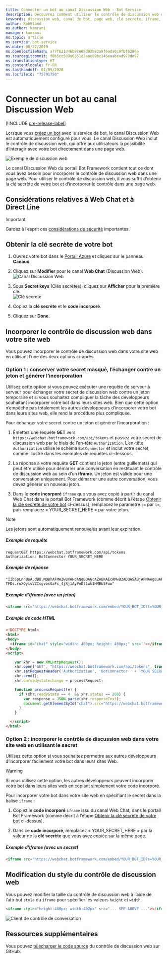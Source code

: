 ```yaml
---
title: Connecter un bot au canal Discussion Web - Bot Service
description: Découvrez comment utiliser le contrôle de discussion web dans votre page web pour un bot connecté au canal Discussion Web.
keywords: discussion web, canal de bot, page web, clé secrète, iframe, HTML
author: RobStand
ms.author: kamrani
manager: kamrani
ms.topic: article
ms.service: bot-service
ms.date: 08/22/2019
ms.openlocfilehash: a77f621d46b9ce69d92b83a9f6ada0c9fbf6286e
ms.sourcegitcommit: f8b5cc509a6351d3aae89bc146eaabead973de97
ms.translationtype: HT
ms.contentlocale: fr-FR
ms.lasthandoff: 01/09/2020
ms.locfileid: "75791750"
---
```

# <a name="connect-a-bot-to-web-chat"></a>Connecter un bot au canal Discussion Web

[!INCLUDE [pre-release-label](./includes/pre-release-label.md)]

Lorsque vous [créez un bot](bot-service-quickstart.md) avec le service de bot, le canal Discussion Web est automatiquement configuré pour vous. Le canal Discussion Web inclut le contrôle de discussion web, qui offre aux utilisateurs la possibilité d’interagir avec votre bot directement dans une page web.

![Exemple de discussion web](./media/bot-service-channel-webchat/create-a-bot.png)

Le canal Discussion Web du portail Bot Framework contient tout ce dont vous avez besoin pour incorporer le contrôle de discussion web dans une page web. Pour utiliser le contrôle de discussion web, il vous suffit d’obtenir la clé secrète de votre bot et d’incorporer le contrôle dans une page web.

## <a name="web-chat-and-direct-line-considerations"></a>Considérations relatives à Web Chat et à Direct Line

> [!IMPORTANT]
> Gardez à l’esprit ces [considérations de sécurité](rest-api/bot-framework-rest-direct-line-3-0-authentication.md#security-considerations) importantes.

## <a name="get-your-bot-secret-key"></a>Obtenir la clé secrète de votre bot

1. Ouvrez votre bot dans le [Portail Azure](https://portal.azure.com) et cliquez sur le panneau **Canaux**.

2. Cliquez sur **Modifier** pour le canal **Web Chat** (Discussion Web).  
![Canal Discussion Web](./media/bot-service-channel-webchat/bot-service-channel-list.png)

3. Sous **Secret keys** (Clés secrètes), cliquez sur **Afficher** pour la première clé.  
![Clé secrète](./media/bot-service-channel-webchat/secret-key.png)

4. Copiez la **clé secrète** et le **code incorporé**.

5. Cliquez sur **Done**.

## <a name="embed-the-web-chat-control-in-your-website"></a>Incorporer le contrôle de discussion web dans votre site web

Vous pouvez incorporer le contrôle de discussion web dans votre site web en utilisant l’une des deux options ci-après.

### <a name="option-1---keep-your-secret-hidden-exchange-your-secret-for-a-token-and-generate-the-embed"></a>Option 1 : conserver votre secret masqué, l’échanger contre un jeton et générer l’incorporation

Utilisez cette option si vous pouvez exécuter une requête de serveur à serveur pour échanger votre secret de discussion web contre un jeton temporaire et si vous souhaitez compliquer la tâche des développeurs souhaitant incorporer votre bot dans leurs sites web. Bien que cette option n’empêche pas totalement les autres développeurs d’incorporer votre bot dans leurs sites web, elle rend la procédure plus compliquée.

Pour échanger votre secret contre un jeton et générer l’incorporation :

1. Émettez une requête **GET** vers `https://webchat.botframework.com/api/tokens` et passez votre secret de discussion web par le biais de l’en-tête `Authorization`. L’en-tête `Authorization` utilise le schéma `BotConnector` et inclut votre secret, comme illustré dans les exemples de requêtes ci-dessous.

2. La réponse à votre requête **GET** contient le jeton (entre guillemets) qui peut être utilisé pour démarrer une conversation en restituant le contrôle de discussion web au sein d’un **iframe**. Un jeton est valide pour une conversation uniquement. Pour démarrer une autre conversation, vous devez générer un nouveau jeton.

3. Dans le **code incorporé** `iframe` que vous avez copié à partir du canal Web Chat dans le portail Bot Framework (comme décrit à l’étape [Obtenir la clé secrète de votre bot](#get-your-bot-secret-key) ci-dessus), remplacez le paramètre `s=` par `t=`, puis remplacez « YOUR_SECRET_HERE » par votre jeton.

> [!NOTE]
> Les jetons sont automatiquement renouvelés avant leur expiration. 

##### <a name="example-request"></a>Exemple de requête

```
requestGET https://webchat.botframework.com/api/tokens
Authorization: BotConnector YOUR_SECRET_HERE
```

##### <a name="example-response"></a>Exemple de réponse 

```response
"IIbSpLnn8sA.dBB.MQBhAFMAZwBXAHoANgBQAGcAZABKAEcAMwB2ADQASABjAFMAegBuAHYANwA.bbguxyOv0gE.cccJjH-TFDs.ruXQyivVZIcgvosGaFs_4jRj1AyPnDt1wk1HMBb5Fuw"
```

##### <a name="example-iframe-using-token"></a>Exemple d’Iframe (avec un jeton)

```html
<iframe src="https://webchat.botframework.com/embed/YOUR_BOT_ID?t=YOUR_TOKEN_HERE"></iframe>
```

##### <a name="example-html-code"></a>Exemple de code HTML
```html
<!DOCTYPE html>
<html>
<body>
  <iframe id="chat" style="width: 400px; height: 400px;" src=''></iframe>
</body>
<script>

    var xhr = new XMLHttpRequest();
    xhr.open('GET', "https://webchat.botframework.com/api/tokens", true);
    xhr.setRequestHeader('Authorization', 'BotConnector ' + 'YOUR SECRET HERE');
    xhr.send();
    xhr.onreadystatechange = processRequest;

    function processRequest(e) {
      if (xhr.readyState == 4  && xhr.status == 200) {
        var response = JSON.parse(xhr.responseText);
        document.getElementById("chat").src="https://webchat.botframework.com/embed/lucas-direct-line?t="+response
      }
    }

  </script>
</html>
```

### <a id="option-2"></a> Option 2 : incorporer le contrôle de discussion web dans votre site web en utilisant le secret

Utilisez cette option si vous souhaitez permettre aux autres développeurs d’incorporer facilement votre bot dans leurs sites Web. 

> [!WARNING]
> Si vous utilisez cette option, les autres développeurs peuvent incorporer votre bot dans leurs sites web en copiant simplement votre code incorporé.

Pour incorporer votre bot dans votre site web en spécifiant le secret dans la balise `iframe` :

1. Copiez le **code incorporé** `iframe` issu du canal Web Chat, dans le portail Bot Framework (comme décrit à l’étape [Obtenir la clé secrète de votre bot](#get-your-bot-secret-key) ci-dessus).

2. Dans ce **code incorporé**, remplacez « YOUR_SECRET_HERE » par la valeur de la **clé secrète** que vous avez copiée sur la même page.

##### <a name="example-iframe-using-secret"></a>Exemple d’Iframe (avec un secret)

```html
<iframe src="https://webchat.botframework.com/embed/YOUR_BOT_ID?s=YOUR_SECRET_HERE"></iframe>
```

## <a name="style-the-web-chat-control"></a>Modification du style du contrôle de discussion web

Vous pouvez modifier la taille du contrôle de discussion web à l’aide de l’attribut `style` du `iframe` pour spécifier les valeurs `height` et `width`.

```html
<iframe style="height:480px; width:402px" src="... SEE ABOVE ..."></iframe>
```

![Client de contrôle de conversation](./media/chatwidget-client.png)

## <a name="additional-resources"></a>Ressources supplémentaires

Vous pouvez [télécharger le code source](https://aka.ms/BotFramework-WebChat-V4) du contrôle de discussion web sur GitHub.
